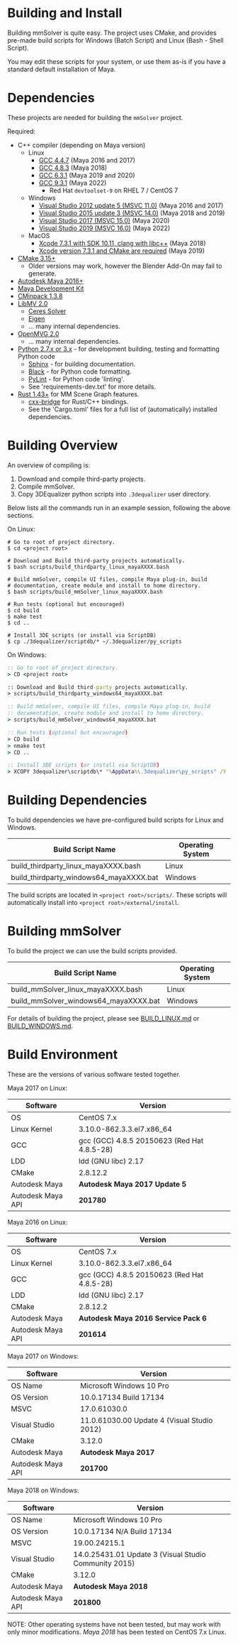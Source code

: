 # Building and Install

Building mmSolver is quite easy. The project uses CMake, and provides 
pre-made build scripts for Windows (Batch Script) and Linux (Bash - 
Shell Script).

You may edit these scripts for your system, or use them as-is if you 
have a standard default installation of Maya.

# Dependencies

These projects are needed for building the ``mmSolver`` project.

Required:
- C++ compiler (depending on Maya version)
  - Linux
    - [GCC 4.4.7](https://gcc.gnu.org/) (Maya 2016 and 2017)
    - [GCC 4.8.3](https://gcc.gnu.org/) (Maya 2018)
    - [GCC 6.3.1](https://gcc.gnu.org/) (Maya 2019 and 2020)
    - [GCC 9.3.1](https://gcc.gnu.org/) (Maya 2022)
      - Red Hat `devtoolset-9` on RHEL 7 / CentOS 7
  - Windows
    - [Visual Studio 2012 update 5 (MSVC 11.0)](https://visualstudio.microsoft.com/downloads/) (Maya 2016 and 2017)
    - [Visual Studio 2015 update 3 (MSVC 14.0)](https://visualstudio.microsoft.com/downloads/) (Maya 2018 and 2019)
    - [Visual Studio 2017 (MSVC 15.0)](https://visualstudio.microsoft.com/downloads/) (Maya 2020)
    - [Visual Studio 2019 (MSVC 16.0)](https://visualstudio.microsoft.com/downloads/) (Maya 2022)
  - MacOS
    - [Xcode 7.3.1 with SDK 10.11, clang with libc++](https://developer.apple.com/download) (Maya 2018)
    - [Xcode version 7.3.1 and CMake are required](https://developer.apple.com/download) (Maya 2019)
- [CMake 3.15+](https://cmake.org/)
  - Older versions may work, however the Blender Add-On may fail to
    generate.
- [Autodesk Maya 2016+](https://www.autodesk.com.au/products/maya/overview)
- [Maya Development Kit](https://www.autodesk.com/developer-network/platform-technologies/maya)
- [CMinpack 1.3.8](https://github.com/devernay/cminpack/releases/tag/v1.3.8)
- [LibMV 2.0](https://developer.blender.org/diffusion/LMV/)
  - [Ceres Solver](http://ceres-solver.org/)
  - [Eigen](https://eigen.tuxfamily.org/)
  - ... many internal dependencies.
- [OpenMVG 2.0](https://github.com/openMVG/openMVG/releases/tag/v2.0)
  - ... many internal dependencies.
- [Python 2.7.x or 3.x](https://www.python.org/) - for development building, testing and formatting Python code
  - [Sphinx](http://www.sphinx-doc.org/en/master/index.html) - for building documentation.
  - [Black](https://github.com/psf/black) - for Python code formatting.
  - [PyLint](https://pylint.org/) - for Python code 'linting'.
  - See 'requirements-dev.txt' for more details.
- [Rust 1.43+](https://www.rust-lang.org/) for MM Scene Graph features.
  - [cxx-bridge](https://cxx.rs/) for Rust/C++ bindings.
  - See the 'Cargo.toml' files for a full list of (automatically)
    installed dependencies.

# Building Overview

An overview of compiling is:

1. Download and compile third-party projects.
2. Compile mmSolver.
3. Copy 3DEqualizer python scripts into `.3dequalizer` user directory.

Below lists all the commands run in an example session, following the
above sections.

On Linux:
```commandline
# Go to root of project directory.
$ cd <project root>

# Download and Build third-party projects automatically.
$ bash scripts/build_thirdparty_linux_mayaXXXX.bash

# Build mmSolver, compile UI files, compile Maya plug-in, build
# documentation, create module and install to home directory.
$ bash scripts/build_mmSolver_linux_mayaXXXX.bash

# Run tests (optional but encouraged)
$ cd build
$ make test
$ cd ..

# Install 3DE scripts (or install via ScriptDB)
$ cp ./3dequalizer/scriptdb/* ~/.3dequalizer/py_scripts
```

On Windows:
```cmd
:: Go to root of project directory.
> CD <project root>

:: Download and Build third-party projects automatically.
> scripts/build_thirdparty_windows64_mayaXXXX.bat

:: Build mmSolver, compile UI files, compile Maya plug-in, build
:: documentation, create module and install to home directory.
> scripts/build_mmSolver_windows64_mayaXXXX.bat

:: Run tests (optional but encouraged)
> CD build
> nmake test
> CD ..

:: Install 3DE scripts (or install via ScriptDB)
> XCOPY 3dequalizer\scriptdb\* "%AppData%\.3dequalizer\py_scripts" /Y
```

# Building Dependencies

To build dependencies we have pre-configured build scripts for Linux
and Windows.
  
| Build Script Name                       | Operating System |
| ------------                            | -----------      |
| build_thirdparty_linux_mayaXXXX.bash    | Linux            |
| build_thirdparty_windows64_mayaXXXX.bat | Windows          |

The build scripts are located in `<project root>/scripts/`.
These scripts will automatically install into `<project root>/external/install`.

# Building mmSolver

To build the project we can use the build scripts provided.
  
| Build Script Name                     | Operating System |
| ------------                          | -----------      |
| build_mmSolver_linux_mayaXXXX.bash    | Linux            |
| build_mmSolver_windows64_mayaXXXX.bat | Windows          |

For details of building the project, please see
[BUILD_LINUX.md](https://github.com/david-cattermole/mayaMatchMoveSolver/blob/master/BUILD_LINUX.md)
or
[BUILD_WINDOWS.md](https://github.com/david-cattermole/mayaMatchMoveSolver/blob/master/BUILD_WINDOWS.md).

# Build Environment

These are the versions of various software tested together.

Maya 2017 on Linux:

| Software          | Version                                     |
| ------------      | -----------                                 |
| OS                | CentOS 7.x                                  |
| Linux Kernel      | 3.10.0-862.3.3.el7.x86_64                   |
| GCC               | gcc (GCC) 4.8.5 20150623 (Red Hat 4.8.5-28) |
| LDD               | ldd (GNU libc) 2.17                         |
| CMake             | 2.8.12.2                                    |
| Autodesk Maya     | **Autodesk Maya 2017 Update 5**             |
| Autodesk Maya API | **201780**                                  |

Maya 2016 on Linux:

| Software          | Version                                     |
| ------------      | -----------                                 |
| OS                | CentOS 7.x                                  |
| Linux Kernel      | 3.10.0-862.3.3.el7.x86_64                   |
| GCC               | gcc (GCC) 4.8.5 20150623 (Red Hat 4.8.5-28) |
| LDD               | ldd (GNU libc) 2.17                         |
| CMake             | 2.8.12.2                                    |
| Autodesk Maya     | **Autodesk Maya 2016 Service Pack 6**       |
| Autodesk Maya API | **201614**                                  |

Maya 2017 on Windows:

| Software          | Version                                     |
| ------------      | -----------                                 |
| OS Name           | Microsoft Windows 10 Pro                    |
| OS Version        | 10.0.17134 Build 17134                      |
| MSVC              | 17.0.61030.0                                |
| Visual Studio     | 11.0.61030.00 Update 4 (Visual Studio 2012) |
| CMake             | 3.12.0                                      |
| Autodesk Maya     | **Autodesk Maya 2017**                      |
| Autodesk Maya API | **201700**                                  |

Maya 2018 on Windows:

| Software          | Version                                               |
| ------------      | -----------                                           |
| OS Name           | Microsoft Windows 10 Pro                              |
| OS Version        | 10.0.17134 N/A Build 17134                            |
| MSVC              | 19.00.24215.1                                         |
| Visual Studio     | 14.0.25431.01 Update 3 (Visual Studio Community 2015) |
| CMake             | 3.12.0                                                |
| Autodesk Maya     | **Autodesk Maya 2018**                                |
| Autodesk Maya API | **201800**                                            |

NOTE: Other operating systems have not been tested, but may work with
only minor modifications. *Maya 2018* has been tested on CentOS 7.x
Linux.
